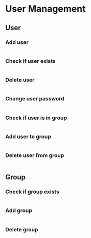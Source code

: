 # User Management
## User
### Add user
```shell
```
### Check if user exists
```shell
```
### Delete user
```shell
```
### Change user password
```shell
```
### Check if user is in group
```shell
```
### Add user to group
```shell 
```
### Delete user from group
```shell
```
## Group
### Check if group exists
```shell
```
### Add group
```shell
```
### Delete group
```shell
```